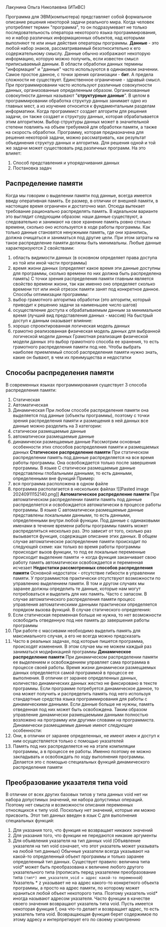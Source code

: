 Лакунина Ольга Николаевна (ИТиВС)

Программа для ЭВМ(компьютера) представляет собой формальное описание решения некоторой задачи реального мира. Когда человек употребляет термин "программа", то он подразумевает не только последовательность оператора некоторого языка программирования, но и набор различных информационных объектов, над которыми выполняют те или иные действия операторы программы. 
**Данные** - это любой набор знаков, рассматриваемый безотносительно к его содержательному смыслу. Данные обычно изображают некоторую информацию, которую можно получить, если известен смысл приписываемый данным.
В области обработки данных термины "информация" и "данные" часто используются в одинаковом значении.
Самое простое данное, с точки зрения организации - **бит**. А предела сложности не существует. Единственное ограничение - здравый смысл.
При программировании часто используют различные совокупности данных, организованные определенным образом. Организованные совокупности данных называют "**структурные данные**". В целом в программировании обработка структур данных занимает одно из главных мест, а из изучение относится к фундаментальным разделам информатики. Когда программист создает алгоритм для решения задачи, он также создает и структуру данных, которая обрабатывается этим алгоритмом. Выбор структуры данных может в значительной степени повлиять на объем требуемой для обработки памяти, а также на скорость обработки.
Программу, которая предназначена для решения некоторой задачи, можно рассматривать, как результат объединения структур данных и алгоритма. Для решения одной и той же задачи может существовать ряд различных программ. На это влияет:
1. Способ представления и упорядочивания данных
2. Постановка задач
## Распределение памяти
Когда мы говорим о выделении памяти под данные, всегда имеется ввиду оперативная память. Ее размер, в отличии от внешней памяти, в настоящее время ограничен и достаточно мал. Отсюда вытекает требование рационально распределять память. В идеальном варианте это выглядит следующим образом: наши данные существуют, а следовательно и занимают на свое хранение память ровно столько времени, сколько оно используется в ходе работы программы. Как только данные становятся ненужными память, где они хранились, должна очищаться и заниматься под другие цели. При этом затраты на такое распределение памяти должны быть минимальны.
Любые данные характеризуются 2 свойствами:
1. область видимости данных (в основном определяет права доступа из той или иной части программы)
2. время жизни данных (определяет какое время эти данные доступны для программы, сколько времени по них должна быть распределена память)
С точки зрения распределения памяти главным является свойство времени жизни, так как именно оно определяет сколько времени тот или иной отрезок памяти занят под конкретное данное.
Способы оптимизации программы:
1. выбор грамотного алгоритма обработки (это алгоритм, который приводит к решению задачи за наименьшее число шагов)
2. осуществление доступа к обрабатываемым данным за минимальное время (лучший вид представления данных - массив)
На быстрый доступ к данным оказывает влияние:
1. хорошо спроектированная логическая модель данных
2. грамотно реализованная физическая модель данных для выбранной логической модели данных
Грамотная реализация физической модели данных это выбор грамотного способа ее хранения, то есть грамотного распределения памяти под нее. Чтобы выбрать наиболее приемлемый способ распределения памяти нужно знать, какие он бывают, в чем их преимущества и недостатки
## Способы распределения памяти
В современных языках программирования существует 3 способа распределения памяти:
1. Статическая
2. Автоматическая
3. Динамическая
При любом способе распределения памяти она выделяется под данные (объекты программы), поэтому с точки зрения распределения памяти и размещения в ней данных все данные можно разделить на 3 категории:
1. статически размещаемые данные
2. автоматически размещаемые данные
3. динамически размещаемые данные
Рассмотрим основные особенности этих способов распределения памяти и размещаемых данных
**Статическое распределение памяти** 
При статическом распределении память под данные распределяется на все время работы программы. Она освобождается только после завершения программы. В языке C статически размещаемые данные представлены глобальными данными, то есть данными, определенными вне функций
Пример: 
1. вся программа расположена в одном файле
2. программа располагается в нескольких файлах
![[Pasted image 20240911152140.png]]
**Автоматическое распределение памяти**
При автоматическом распределении памяти память под данные распределяется и освобождается автоматически в процессе работы программы. В языке C автоматически размещаемые данные представлены локальными данными, то есть данными, определенными внутри любой функции. Под данные с одинаковыми именами в течение времени работы программы память может распределяться несколько раз. Это зависит от того, сколько раз вызывается функция, содержащая описание этих данных. В общем случае автоматическое распределение памяти происходит по следующей схеме: как только во время работы программы происходит вызов функции, то под ее локальные переменные происходит выделение памяти -> когда функция заканчивает свою работу память автоматически освобождается и переменная исчезает
**Недостатки рассмотренных способов распределения памяти**
Основной недостаток - отсутствие гибкости в управлении памяти. У программистов практически отсутствуют возможности по управлению выделением памяти. В том и другом случаях мы заранее должны определить те данные, которые нам могут потребоваться и выделить для них память. Часто с запасом.
В случае автоматического распределения памяти процесс управления автоматическими данными практически определяется порядком вызова функций.
В случае статического определения: 
1. Если статическая переменная больше не нужна, то нет возможности освободить отведенную под нее память до завершения работы программы
2. При работе с массивами необходимо выделить память для максимального случая, а его не всегда можно предсказать
3. Часто в реальных задачах, под которые пишется программа, происходят изменения. В этом случае мы не можем каждый раз заниматься модификацией программы
**Динамическое распределение памяти**
При динамическом распределении памяти ее выделением и освобождением управляет сама программа в процессе своей работы. Время жизни динамически размещаемых данных определяется самой программой в процессе ее выполнения. В отличии от заранее определенных данных, количество динамических данных жестко не фиксировано в тексте программы. Если программе потребуется динамическое данное, то она может получить и распределить память под него используя стандартные средства языка программирования для работы с динамическими данными. Если данные больше не нужны, память отведенная под них может быть освобождена. Таким образом управление динамически размещаемыми данными полностью возложено на программу или другими словами на программиста.
Динамически размещаемые данные имеют следующие особенности:
1. Они, в отличии от заранее определенных, не имеют имен и доступ к ним осуществляется только с помощью указателей
2. Память под них распределяется не на этапе компиляции программы, а в процессе ее работы. Именно поэтому ее можно закладывать и освобождать по ходу выполнения программы. Делается это с помощью специальных функций динамического распределения памяти
## Преобразование указателя типа void
В отличии от всех других базовых типов у типа данных void нет ни набора допустимых значений, ни набора допустимых операций. Поэтому нет смысла и возможности описания переменных относящихся к типу void. Поскольку нет значений, которые им можно присвоить. Этот тип данных введен в язык C для выполнения специальных функций:
1. Для указания того, что функция не возвращает никаких значений
2. Для указания того, что функции не передаются никакие аргументы
3. Для объявления указателя на тип данных void (Объявление указателя на тип void означает, что этот указатель может указывать на любой тип данных)
Обычные указатели всегда указывают на какой-то определенный объект программы и только заранее определенный тип данных. Существует правило: величина типа void* может быть преобразована к величине любого другого указательного типа (прописать перед указателем преобразование типа `(тип*) имя_указателя_void = адрес какой-то переменной`)
Указатель * z указывает не на адрес какого-то конкретного объекта программы, а просто на адрес памяти, по которому может храниться любой объект некоторого типа. Поэтому указатель void* иногда называют адресом указателя. Часто функции в качестве своего значения возвращают указатель типа void.
Пусть имеется некоторая функция f, она что-то делает и возвращает адрес, то есть указатель типа void. Возвращающая функция берет содержимое по этому адресу и интерпретирует его по своему усмотрению